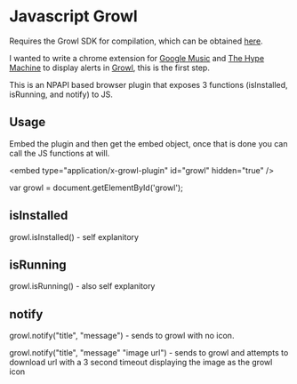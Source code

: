 Javascript Growl
================

Requires the Growl SDK for compilation, which can be obtained [here](http://growl.info/downloads_developers.php).

I wanted to write a chrome extension for [Google Music](http://music.google.com) and [The Hype Machine](http://hypem.com) to display alerts in [Growl](http://growl.info), this is the first step.

This is an NPAPI based browser plugin that exposes 3 functions (isInstalled, isRunning, and notify) to JS.

Usage
-----
Embed the plugin and then get the embed object, once that is done you can call the JS functions at will.

&lt;embed type="application/x-growl-plugin" id="growl" hidden="true" /&gt;

var growl = document.getElementById('growl');


isInstalled
----------------
growl.isInstalled() - self explanitory

isRunning
--------------
growl.isRunning() - also self explanitory

notify
-----
growl.notify("title", "message") - sends to growl with no icon.

growl.notify("title", "message" "image url") - sends to growl and attempts to download url with a 3 second timeout displaying the image as the growl icon
